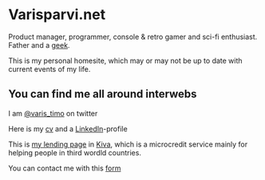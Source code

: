 # Varisparvi.net

Product manager, programmer, console & retro gamer and sci-fi enthusiast. Father and a [geek](https:/varisparvi.net/geek).

This is my personal homesite, which may or may not be up to date with current events of my life.

## You can find me all around interwebs

I am [@varis_timo](https://twitter.com/varis_timo) on twitter

Here is my [cv](https://varisparvi.net/cv) and a [LinkedIn](https://www.linkedin.com/in/timov/)-profile

This is [my lending page](http://www.kiva.org/lender/timov) in [Kiva](http://www.kiva.org), which is a microcredit service mainly for helping people in third wordld countries.

You can contact me with this [form](https://goo.gl/forms/ETH1lU7XF2EqZHog1)

